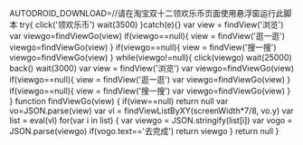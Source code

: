 AUTODROID_DOWNLOAD=//请在淘宝双十二领欢乐币页面使用悬浮窗运行此脚本
try{
click('领欢乐币')
wait(3500)
}catch(e){}
var view = findView('浏览')
var viewgo=findViewGo(view)
if(viewgo==null){
view = findView('逛一逛')
viewgo=findViewGo(view)
}
if(viewgo==null){
view = findView('搜一搜')
viewgo=findViewGo(view)
}
while(viewgo!=null){
click(viewgo)
wait(25000)
back()
wait(3000)
var view = findView('浏览')
var viewgo=findViewGo(view)
if(viewgo==null){
view = findView('逛一逛')
var viewgo=findViewGo(view)
}
if(viewgo==null){
view = findView('搜一搜')
var viewgo=findViewGo(view)
}
}
function findViewGo(view) {
if(view==null) return null
var vo=JSON.parse(view)
var vl = findViewListByXY(screenWidth*7/8, vo.y)
var list = eval(vl)
 for(var i in list) {
       var viewgo = JSON.stringify(list[i])
       var vogo = JSON.parse(viewgo)
       if(vogo.text=='去完成')
         return viewgo
    }
return null
}
